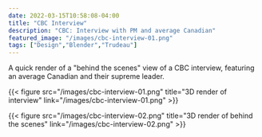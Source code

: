 ```yaml
---
date: 2022-03-15T10:58:08-04:00
title: "CBC Interview"
description: "CBC: Interview with PM and average Canadian"
featured_image: "/images/cbc-interview-01.png"
tags: ["Design","Blender","Trudeau"]
---
```


A quick render of a "behind the scenes" view of a CBC interview, featuring an average Canadian and their supreme leader.

<!--more-->

{{< figure src="/images/cbc-interview-01.png" title="3D render of interview" link="/images/cbc-interview-01.png" >}}

{{< figure src="/images/cbc-interview-02.png" title="3D render of behind the scenes" link="/images/cbc-interview-02.png" >}}
